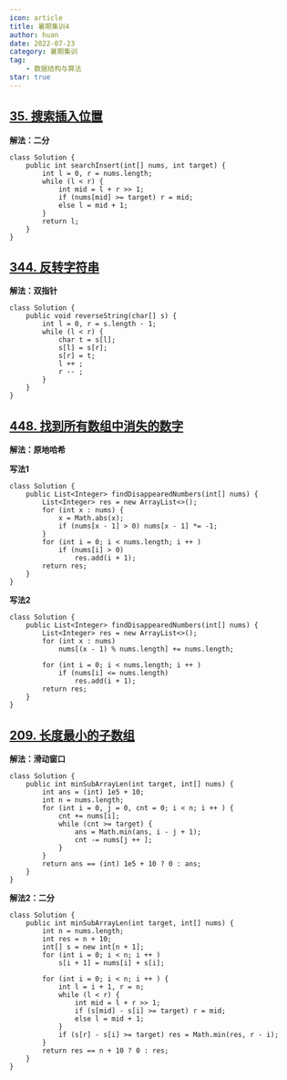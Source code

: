 ```yaml
---
icon: article
title: 暑期集训4
author: huan
date: 2022-07-23
category: 暑期集训
tag: 
    - 数据结构与算法
star: true
---
```

## [35. 搜索插入位置](https://leetcode.cn/problems/search-insert-position/)

**解法：二分**

~~~
class Solution {
    public int searchInsert(int[] nums, int target) {
        int l = 0, r = nums.length;
        while (l < r) {
            int mid = l + r >> 1;
            if (nums[mid] >= target) r = mid;
            else l = mid + 1;
        }
        return l;
    }
}
~~~

## [344. 反转字符串](https://leetcode.cn/problems/reverse-string/)

**解法：双指针**

~~~
class Solution {
    public void reverseString(char[] s) {
        int l = 0, r = s.length - 1;
        while (l < r) {
            char t = s[l];
            s[l] = s[r];
            s[r] = t;
            l ++ ;
            r -- ;
        }
    }
}
~~~

## [448. 找到所有数组中消失的数字](https://leetcode.cn/problems/find-all-numbers-disappeared-in-an-array/)

**解法：原地哈希**

**写法1**

~~~
class Solution {
    public List<Integer> findDisappearedNumbers(int[] nums) {
        List<Integer> res = new ArrayList<>();
        for (int x : nums) {
            x = Math.abs(x);
            if (nums[x - 1] > 0) nums[x - 1] *= -1;
        }
        for (int i = 0; i < nums.length; i ++ )
            if (nums[i] > 0)
                res.add(i + 1);
        return res;
    }
}
~~~

**写法2**

~~~
class Solution {
    public List<Integer> findDisappearedNumbers(int[] nums) {
        List<Integer> res = new ArrayList<>();
        for (int x : nums) 
            nums[(x - 1) % nums.length] += nums.length;      
        
        for (int i = 0; i < nums.length; i ++ )
            if (nums[i] <= nums.length)
                res.add(i + 1);
        return res;
    }
}
~~~

## [209. 长度最小的子数组](https://leetcode.cn/problems/minimum-size-subarray-sum/)

**解法：滑动窗口**

~~~
class Solution {
    public int minSubArrayLen(int target, int[] nums) {
        int ans = (int) 1e5 + 10;
        int n = nums.length;
        for (int i = 0, j = 0, cnt = 0; i < n; i ++ ) {
            cnt += nums[i];
            while (cnt >= target) {
                ans = Math.min(ans, i - j + 1);
                cnt -= nums[j ++ ];
            }
        }
        return ans == (int) 1e5 + 10 ? 0 : ans;
    }
}
~~~

**解法2：二分**

~~~
class Solution {
    public int minSubArrayLen(int target, int[] nums) {
        int n = nums.length;
        int res = n + 10;
        int[] s = new int[n + 1];
        for (int i = 0; i < n; i ++ ) 
            s[i + 1] = nums[i] + s[i];
        
        for (int i = 0; i < n; i ++ ) {
            int l = i + 1, r = n;
            while (l < r) {
                int mid = l + r >> 1;
                if (s[mid] - s[i] >= target) r = mid;
                else l = mid + 1;
            }
            if (s[r] - s[i] >= target) res = Math.min(res, r - i);
        }
        return res == n + 10 ? 0 : res;
    }
}
~~~

